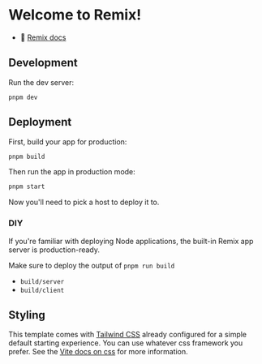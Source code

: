# Welcome to Remix!

- 📖 [Remix docs](https://remix.run/docs)

## Development

Run the dev server:

```shellscript
pnpm dev
```

## Deployment

First, build your app for production:

```sh
pnpm build
```

Then run the app in production mode:

```sh
pnpm start
```

Now you'll need to pick a host to deploy it to.

### DIY

If you're familiar with deploying Node applications, the built-in Remix app server is production-ready.

Make sure to deploy the output of `pnpm run build`

- `build/server`
- `build/client`

## Styling

This template comes with [Tailwind CSS](https://tailwindcss.com/) already configured for a simple default starting experience. You can use whatever css framework you prefer. See the [Vite docs on css](https://vitejs.dev/guide/features.html#css) for more information.
